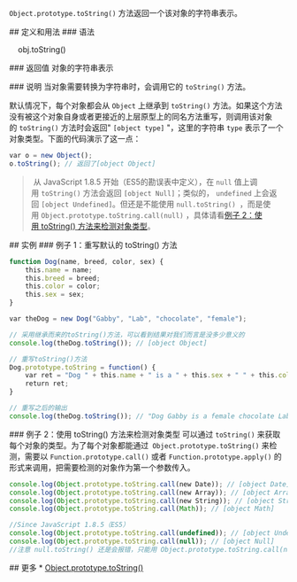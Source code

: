 <!--
title: Object.prototype.toString()
date: 2015-11-21
-->

`Object.prototype.toString()` 方法返回一个该对象的字符串表示。

## 定义和用法
### 语法

    obj.toString()

### 返回值
对象的字符串表示

### 说明
当对象需要转换为字符串时，会调用它的 `toString()` 方法。

默认情况下，每个对象都会从 `Object` 上继承到 `toString()` 方法。如果这个方法没有被这个对象自身或者更接近的上层原型上的同名方法重写，则调用该对象的 `toString()` 方法时会返回" `[object type]` "，这里的字符串 `type` 表示了一个对象类型。下面的代码演示了这一点：

```javascript
var o = new Object();
o.toString(); // 返回了[object Object]
```

> 从 JavaScript 1.8.5 开始（ES5的勘误表中定义），在 `null` 值上调用 `toString()` 方法会返回 `[object Null]`；类似的， `undefined` 上会返回 `[object Undefined]`。但还是不能使用 `null.toString() `，而是使用 `Object.prototype.toString.call(null)` ，具体请看[例子 2：使用 toString() 方法来检测对象类型](#h_example_detect_object_class)。

## 实例
### 例子 1：重写默认的 toString() 方法
```javascript
function Dog(name, breed, color, sex) {
    this.name = name;
    this.breed = breed;
    this.color = color;
    this.sex = sex;
}

var theDog = new Dog("Gabby", "Lab", "chocolate", "female");

// 采用继承而来的toString()方法，可以看到结果对我们而言是没多少意义的
console.log(theDog.toString()); // [object Object]

// 重写toString()方法
Dog.prototype.toString = function() {
    var ret = "Dog " + this.name + " is a " + this.sex + " " + this.color + " " + this.breed;
    return ret;
}

// 重写之后的输出
console.log(theDog.toString()); // "Dog Gabby is a female chocolate Lab"
```

### 例子 2：使用 toString() 方法来检测对象类型
可以通过 `toString()` 来获取每个对象的类型。为了每个对象都能通过` Object.prototype.toString()` 来检测，需要以 `Function.prototype.call()` 或者 `Function.prototype.apply()` 的形式来调用，把需要检测的对象作为第一个参数传入。

```javascript
console.log(Object.prototype.toString.call(new Date)); // [object Date]
console.log(Object.prototype.toString.call(new Array)); // [object Array]
console.log(Object.prototype.toString.call(new String)); // [object String]
console.log(Object.prototype.toString.call(Math)); // [object Math]

//Since JavaScript 1.8.5（ES5）
console.log(Object.prototype.toString.call(undefined)); // [object Undefined]
console.log(Object.prototype.toString.call(null)); // [object Null]
//注意 null.toString() 还是会报错，只能用 Object.prototype.toString.call(null)
```

## 更多
* [Object.prototype.toString()](https://developer.mozilla.org/zh-CN/docs/Web/JavaScript/Reference/Global_Objects/Object/toString)